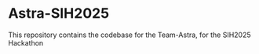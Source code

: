 # Astra-SIH2025
This repository contains the codebase for the Team-Astra, for the SIH2025 Hackathon
